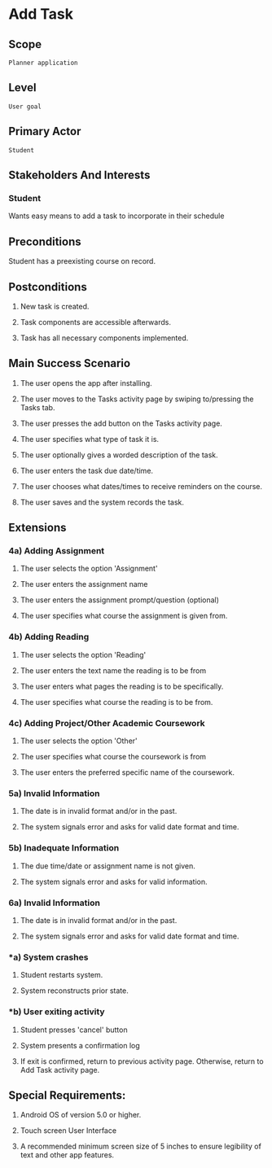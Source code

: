 # Add Task
## Scope
    Planner application



## Level
    User goal



## Primary Actor
    Student



## Stakeholders And Interests

### Student
Wants easy means to add a task to incorporate in their schedule



## Preconditions

Student has a preexisting course on record.



## Postconditions

1. New task is created.

2. Task components are accessible afterwards.

3. Task has all necessary components implemented.



## Main Success Scenario

1. The user opens the app after installing.

2. The user moves to the Tasks activity page by swiping to/pressing the Tasks tab.

3. The user presses the add button on the Tasks activity page.

4. The user specifies what type of task it is.

5. The user optionally gives a worded description of the task.

6. The user enters the task due date/time.

7. The user chooses what dates/times to receive reminders on the course.

8. The user saves and the system records the task.





## Extensions

### 4a) Adding Assignment

1. The user selects the option 'Assignment'

2. The user enters the assignment name

3. The user enters the assignment prompt/question (optional)

4. The user specifies what course the assignment is given from.

### 4b) Adding Reading

1. The user selects the option 'Reading'

2. The user enters the text name the reading is to be from

3. The user enters what pages the reading is to be specifically.

4. The user specifies what course the reading is to be from.

### 4c) Adding Project/Other Academic Coursework

1. The user selects the option 'Other'

2. The user specifies what course the coursework is from

3. The user enters the preferred specific name of the coursework.





### 5a) Invalid Information

1. The date is in invalid format and/or in the past.

2. The system signals error and asks for valid date format and time.

### 5b) Inadequate Information

1. The due time/date or assignment name is not given.

2. The system signals error and asks for valid information.



### 6a) Invalid Information

1. The date is in invalid format and/or in the past.

2. The system signals error and asks for valid date format and time.



### *a) System crashes

1. Student restarts system.

2. System reconstructs prior state.

### *b) User exiting activity

1. Student presses 'cancel' button

2. System presents a confirmation log

3. If exit is confirmed, return to previous activity page. Otherwise, return to Add Task activity page.







## Special Requirements:

1. Android OS of version 5.0 or higher.

2. Touch screen User Interface

3. A recommended minimum screen size of 5 inches to ensure legibility of text and other app features. 

 